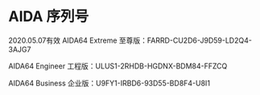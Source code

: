 # AIDA 序列号 

2020.05.07有效
AIDA64 Extreme 至尊版：FARRD-CU2D6-J9D59-LD2Q4-3AJG7

AIDA64 Engineer 工程版：ULUS1-2RHDB-HGDNX-BDM84-FFZCQ

AIDA64 Business 企业版：U9FY1-IRBD6-93D55-BD8F4-U8I1
